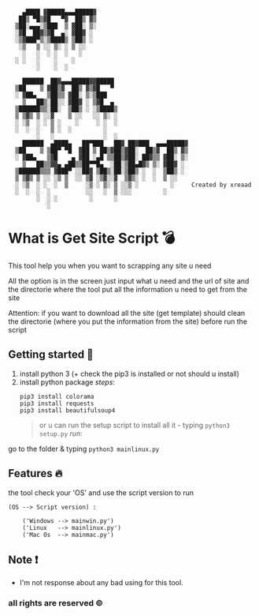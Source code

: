 

```
    ▄████ ▓█████▄▄▄█████▓                          
   ██▒ ▀█▒▓█   ▀▓  ██▒ ▓▒                         
  ▒██░▄▄▄░▒███  ▒ ▓██░ ▒░                          
  ░▓█  ██▓▒▓█  ▄░ ▓██▓ ░                           
  ░▒▓███▀▒░▒████▒ ▒██▒ ░                           
   ░▒   ▒ ░░ ▒░ ░ ▒ ░░                             
    ░   ░  ░ ░  ░   ░                              
  ░ ░   ░    ░    ░                                
        ░    ░  ░                                 
                                                   
    ██████  ██▓▄▄▄█████▓▓█████                     
  ▒██    ▒ ▓██▒▓  ██▒ ▓▒▓█   ▀                     
  ░ ▓██▄   ▒██▒▒ ▓██░ ▒░▒███                      
    ▒   ██▒░██░░ ▓██▓ ░ ▒▓█  ▄                     
  ▒██████▒▒░██░  ▒██▒ ░ ░▒████▒                    
  ▒ ▒▓▒ ▒ ░░▓    ▒ ░░   ░░ ▒░ ░                    
  ░ ░▒  ░ ░ ▒ ░    ░     ░ ░  ░                    
  ░  ░  ░   ▒ ░  ░         ░                      
        ░   ░              ░  ░                    
    ██████  ▄████▄   ██▀███   ██▓ ██▓███  ▄▄▄█████▓
  ▒██    ▒ ▒██▀ ▀█  ▓██ ▒ ██▒▓██▒▓██░  ██▒▓  ██▒ ▓▒
  ░ ▓██▄   ▒▓█    ▄ ▓██ ░▄█ ▒▒██▒▓██░ ██▓▒▒ ▓██░ ▒░
    ▒   ██▒▒▓▓▄ ▄██▒▒██▀▀█▄  ░██░▒██▄█▓▒ ▒░ ▓██▓ ░ 
  ▒██████▒▒▒ ▓███▀ ░░██▓ ▒██▒░██░▒██▒ ░  ░  ▒██▒ ░ 
  ▒ ▒▓▒ ▒ ░░ ░▒ ▒  ░░ ▒▓ ░▒▓░░▓  ▒▓▒░ ░  ░  ▒ ░░   
  ░ ░▒  ░ ░  ░  ▒     ░▒ ░ ▒░ ▒ ░░▒ ░         ░     Created by xreaad
  ░  ░  ░  ░          ░░   ░  ▒ ░░░         ░      
        ░  ░ ░         ░      ░                    
           ░                                       
```

# What is Get Site Script :bomb:
This tool help you when you want to scrapping any site u need

All the option is in the screen just input what u need and the url of site and the
directorie where the tool put all the information u need to get from the site

Attention:
if you want to download all the site (get template) should clean the directorie (where you put the information from the site) before
run the script

## Getting started :mag_right:
1. install python 3 (+ check the pip3 is installed or not should u install)
2. install python package
_steps_:
	```
	pip3 install colorama
	pip3 install requests
	pip3 install beautifulsoup4
	```
	> or u can run the setup script to install all it - typing `python3 setup.py`
_run_:

go to the folder & typing `python3 mainlinux.py`

## Features :fire:

the tool check your 'OS' and use the script version to run

```
(OS --> Script version) :

	('Windows --> mainwin.py')
	('Linux   --> mainlinux.py')
	('Mac Os  --> mainmac.py') 
```


## Note :exclamation:
- I'm not response about any bad using for this tool.



### all rights are reserved ©

